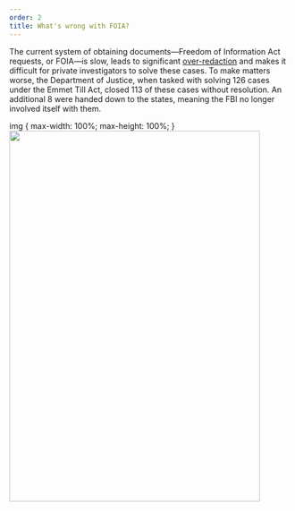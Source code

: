 ```yaml
---
order: 2
title: What's wrong with FOIA?
---
```

The current system of obtaining documents—Freedom of Information Act requests, or FOIA—is slow, leads to significant [over-redaction](http://www.slate.com/blogs/future_tense/2013/10/03/justice_department_guilty_of_overclassifying_documents_internal_audit_finds.html) and makes it difficult for private investigators to solve these cases. To make matters worse, the Department of Justice, when tasked with solving 126 cases under the Emmet Till Act, closed 113 of these cases without resolution. An additional 8 were handed down to the states, meaning the FBI no longer involved itself with them.

img {
  max-width: 100%;
  max-height: 100%;
}
<img src="http://i.imgur.com/Ef0nCQp.jpg" width="448" height="663">

